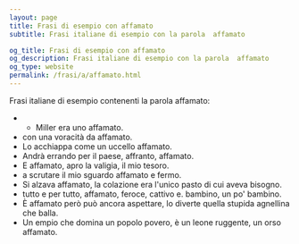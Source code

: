 ```yaml
---
layout: page
title: Frasi di esempio con affamato 
subtitle: Frasi italiane di esempio con la parola  affamato

og_title: Frasi di esempio con affamato 
og_description: Frasi italiane di esempio con la parola  affamato
og_type: website
permalink: /frasi/a/affamato.html
---
```


Frasi italiane di esempio contenenti la parola affamato:


- - Miller era uno affamato.
- con una voracità da affamato.
- Lo acchiappa come un uccello affamato.
- Andrà errando per il paese, affranto, affamato.
- E affamato, apro la valigia, il mio tesoro.
- a scrutare il mio sguardo affamato e fermo.
- Si alzava affamato, la colazione era l'unico pasto di cui aveva bisogno.
- tutto e per tutto, affamato, feroce, cattivo e. bambino, un po' bambino.
- È affamato però può ancora aspettare, lo diverte quella stupida agnellina che balla.
- Un empio che domina un popolo povero, è un leone ruggente, un orso affamato.

